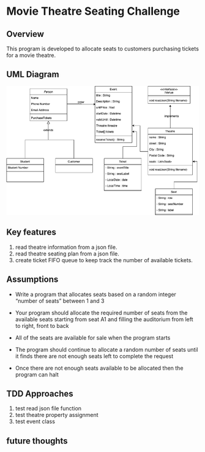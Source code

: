 # Movie Theatre Seating Challenge

## Overview
This program is developed to allocate seats to customers purchasing
tickets for a movie theatre.

## UML Diagram
![UML Diagram of Theatre Seating Challenge](./assets/images/UML-TheatreSeatingChallenge.png)

## Key features
1. read theatre information from a json file.
2. read theatre seating plan from a json file.
3. create ticket FIFO queue to keep track the number of available tickets.

## Assumptions
- Write a program that allocates seats based on a random integer “number of seats” between 1 and 3

- Your program should allocate the required number of seats from the available seats starting from seat A1 and filling the auditorium from
left to right, front to back
- All of the seats are available for sale when the program starts
- The program should continue to allocate a random number of seats until it finds there are not enough seats left to complete the request
- Once there are not enough seats available to be allocated then the program can halt

## TDD Approaches
1. test read json file function
2. test theatre property assignment
3. test event class


## future thoughts